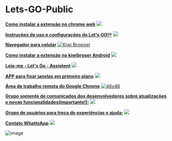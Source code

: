 # Lets-GO-Public

[**Como instalar a extensão no chrome web**](https://www.youtube.com/watch?v=V0xJviEKyHs&list=PLGiquI5HBBjKt_9tjuWsNQNqUAKDiKcUf) [![](https://www.youtube.com/s/desktop/1422277c/img/favicon.ico)](https://www.youtube.com/watch?v=V0xJviEKyHs&list=PLGiquI5HBBjKt_9tjuWsNQNqUAKDiKcUf)

[**Instruções de uso e configurações do Let's GO!®**](https://youtu.be/YlE-QAOrsy8) [![](https://www.youtube.com/s/desktop/1422277c/img/favicon.ico)](https://youtu.be/YlE-QAOrsy8)

[**Navegador para celular**](https://kiwibrowser.com/) [![Kiwi Browser](https://kiwibrowser.com/wp-content/uploads/2019/09/cropped-Favicon-512x512-32x32.png)](https://kiwibrowser.com/)

[**Como instalar a extensão no kiwibroser Android**](https://www.youtube.com/watch?v=8wAj0Ea396Q) [![](https://www.youtube.com/s/desktop/1422277c/img/favicon.ico)](https://www.youtube.com/watch?v=8wAj0Ea396Q)

[**Leia-me - Let's Go - Assistent**](https://bit.ly/Leia_LetsGo_Assistent) [![](https://upload.wikimedia.org/wikipedia/commons/thumb/2/22/Pdf_icon.png/22px-Pdf_icon.png)](https://bit.ly/Leia_LetsGo_Assistent)

[**APP para fixar janelas em primeiro plano**](https://www.savardsoftware.com/turbotop/) [![](https://www.savardsoftware.com/favicon.ico)](https://www.savardsoftware.com/turbotop/)

[**Área de trabalho remota do Google Chrome**](https://remotedesktop.google.com/) [![48x48](https://ssl.gstatic.com/chromoting/chromoting_logo_512.png)](https://remotedesktop.google.com/)

[**Grupo somente de comunicados dos desenvolvedores sobre atualizações e novas funcionalidades(importante!):**](https://chat.whatsapp.com/DYxSPnnVELzBHCCNwO49Rt) [![](https://web.whatsapp.com/img/favicon/1x/favicon.png)](https://bit.ly/Leia_LetsGo_Assistent)

[**Grupo de usuários para troca de experiências e ajuda:**](https://chat.whatsapp.com/KJRjPUI7nGjFKRSpsOypFA) [![](https://web.whatsapp.com/img/favicon/1x/favicon.png)](https://bit.ly/Leia_LetsGo_Assistent)

[**Contato WhattsApp**](https://wa.me/5511916302834) [![](https://web.whatsapp.com/img/favicon/1x/favicon.png)](https://bit.ly/Leia_LetsGo_Assistent)

![image](https://user-images.githubusercontent.com/106397250/212487598-ebb9021d-6b6b-467b-9673-52a05f694144.png)




